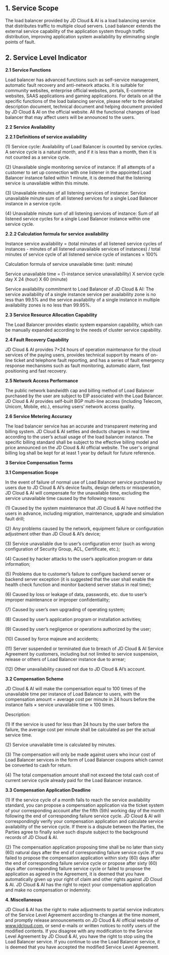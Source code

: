 ## 1. Service Scope ##

The load balancer provided by JD Cloud & AI is a load balancing service that distributes traffic to multiple cloud servers. Load balancer extends the external service capability of the application system through traffic distribution, improving application system availability by eliminating single points of fault.

## 2. Service Level Indicator ##

**2.1 Service Functions**

Load balancer has advanced functions such as self-service management, automatic fault recovery and anti-network attacks. It is suitable for community websites, enterprise official websites, portals, E-commerce websites, SAAS applications and gaming applications. For details on all the specific functions of the load balancing service, please refer to the detailed description document, technical document and helping document provided by JD Cloud & AI on the official website. All the functional changes of load balancer that may affect users will be announced to the users.

**2.2 Service Availability**

**2.2.1 Definitions of service availability**

(1) Service cycle: Availability of Load Balancer is counted by service cycles. A service cycle is a natural month, and if it is less than a month, then it is not counted as a service cycle.

(2) Unavailable single monitoring service of instance: If all attempts of a customer to set up connection with one listener in the appointed Load Balancer instance failed within 1 minute, it is deemed that the listening service is unavailable within this minute.

(3) Unavailable minutes of all listening services of instance: Service unavailable minute sum of all listened services for a single Load Balancer instance in a service cycle.

(4) Unavailable minute sum of all listening services of instance: Sum of all listened service cycles for a single Load Balancer instance within one service cycle.

**2.2.2 Calculation formula for service availability**

Instance service availability = (total minutes of all listened service cycles of instances - minutes of all listened unavailable services of instances) / total minutes of service cycle of all listened service cycle of instances × 100%

Calculation formula of service unavailable time: (unit: minute)

Service unavailable time = (1-instance service unavailability) X service cycle day X 24 (hour) X 60 (minute)

Service availability commitment to Load Balancer of JD Cloud & AI: The service availability of a single instance service per availability zone is no less than 99.5% and the service availability of a single instance in multiple availability zones is no less than 99.95%.


**2.3 Service Resource Allocation Capability**

The Load Balancer provides elastic system expansion capability, which can be manually expanded according to the needs of cluster service capability.

**2.4 Fault Recovery Capability**

JD Cloud & AI provides 7×24 hours of operation maintenance for the cloud services of the paying users, provides technical support by means of on-line ticket and telephone fault reporting, and has a series of fault emergency response mechanisms such as fault monitoring, automatic alarm, fast positioning and fast recovery.

**2.5 Network Access Performance**

The public network bandwidth cap and billing method of Load Balancer purchased by the user are subject to EIP associated with the Load Balancer. JD Cloud & AI provides self-built BGP multi-line access (including Telecom, Unicom, Mobile, etc.), ensuring users’ network access quality.

**2.6 Service Metering Accuracy**

The load balancer service has an accurate and transparent metering and billing system. JD Cloud & AI settles and deducts charges in real time according to the user’s actual usage of the load balancer instance. The specific billing standard shall be subject to the effective billing model and price announced on the JD Cloud & AI official website. The user's original billing log shall be kept for at least 1 year by default for future reference.

**3 Service Compensation Terms**

**3.1 Compensation Scope**

In the event of failure of normal use of Load Balancer service purchased by users due to JD Cloud & AI’s device faults, design defects or misoperation, JD Cloud & AI will compensate for the unavailable time, excluding the service unavailable time caused by the following reasons:

(1) Caused by the system maintenance that JD Cloud & AI have notified the users in advance, including migration, maintenance, upgrade and simulation fault drill;

(2) Any problems caused by the network, equipment failure or configuration adjustment other than JD Cloud & AI’s device;

(3) Service unavailable due to user’s configuration error (such as wrong configuration of Security Group, ACL, Certificate, etc.);

(4) Caused by hacker attacks to the user’s application program or data information;

(5) Problems due to customer’s failure to configure backend server or backend server exception (it is suggested that the user shall enable the health check function and monitor backend server status in real time);

(6) Caused by loss or leakage of data, passwords, etc. due to user’s improper maintenance or improper confidentiality;

(7) Caused by user’s own upgrading of operating system;

(8) Caused by user’s application program or installation activities;

(9) Caused by user’s negligence or operations authorized by the user;

(10) Caused by force majeure and accidents;

(11) Server suspended or terminated due to breach of JD Cloud & AI Service Agreement by customers, including but not limited to service suspension, release or others of Load Balancer instance due to arrear;

(12) Other unavailability caused not due to JD Cloud & AI’s account.

**3.2 Compensation Scheme**

JD Cloud & AI will make the compensation equal to 100 times of the unavailable time per instance of Load Balancer to users, with the compensation amount = average cost per minute in 24 hours before the instance fails × service unavailable time × 100 times.

Description:

(1) If the service is used for less than 24 hours by the user before the failure, the average cost per minute shall be calculated as per the actual service time.

(2) Service unavailable time is calculated by minutes.

(3) The compensation will only be made against users who incur cost of Load Balancer services in the form of Load Balancer coupons which cannot be converted to cash for return.

(4) The total compensation amount shall not exceed the total cash cost of current service cycle already paid for the Load Balancer instance.

**3.3 Compensation Application Deadline**

(1) If the service cycle of a month fails to reach the service availability standard, you can propose a compensation application via the ticket system of your corresponding account after the fifth (5th) working day of the month following the end of corresponding failure service cycle. JD Cloud & AI will correspondingly verify your compensation application and calculate service availability of the service cycle. If there is a dispute between the Parties, the Parties agree to finally solve such dispute subject to the background records of JD Cloud & AI.

(2) The compensation application proposing time shall be no later than sixty (60) natural days after the end of corresponding failure service cycle. If you failed to propose the compensation application within sixty (60) days after the end of corresponding failure service cycle or propose after sixty (60) days after corresponding failure service cycle or failed to propose the application as agreed in the Agreement, it is deemed that you have automatically given up your right of claim and other rights against JD Cloud & AI. JD Cloud & AI has the right to reject your compensation application and make no compensation or indemnity.

**4. Miscellaneous**

JD Cloud & AI has the right to make adjustments to partial service indicators of the Service Level Agreement according to changes at the time moment, and promptly release announcements on JD Cloud & AI official website of www.jdcloud.com, or send e-mails or written notices to notify users of the modified contents. If you disagree with any modification to the Service Level Agreement by JD Cloud & AI, you have the right to stop using the Load Balancer service. If you continue to use the Load Balancer service, it is deemed that you have accepted the modified Service Level Agreement.
